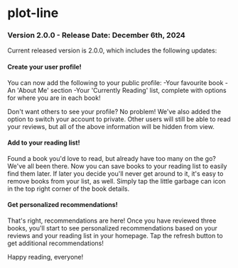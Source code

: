 # plot-line

### Version 2.0.0 - Release Date: December 6th, 2024
Current released version is 2.0.0, which includes the following updates:

#### Create your user profile!
You can now add the following to your public profile:
        -Your favourite book
        -An 'About Me' section
        -Your 'Currently Reading' list, complete with options for where you are in each book!

Don't want others to see your profile? No problem! We've also added the option to switch your account to private. Other users will still be able to read your reviews, but all of the above information will be hidden from view.

#### Add to your reading list!
Found a book you'd love to read, but already have too many on the go? We've all been there. 
Now you can save books to your reading list to easily find them later. If later you decide you'll never get around to it, it's easy to remove books from your list, as well. Simply tap the little garbage can icon in the top right corner of the book details.

#### Get personalized recommendations!
That's right, recommendations are here! Once you have reviewed three books, you'll start to see personalized recommendations based on your reviews and your reading list in your homepage. Tap the refresh button to get additional recommendations!




Happy reading, everyone!
